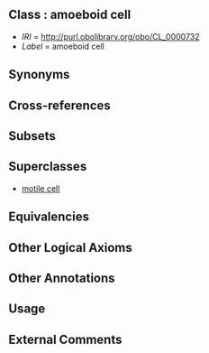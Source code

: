 
## Class : amoeboid cell

 * *IRI* = http://purl.obolibrary.org/obo/CL_0000732
 * *Label* = amoeboid cell

## Synonyms


## Cross-references


## Subsets


## Superclasses

 * [motile cell](../../CL/19/CL_0000219.md)

## Equivalencies


## Other Logical Axioms


## Other Annotations


## Usage


## External Comments

